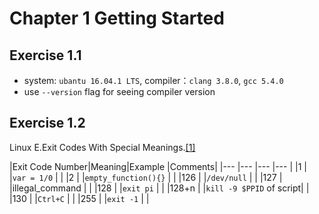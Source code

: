 # Chapter 1 Getting Started

## Exercise 1.1
- system: `ubantu 16.04.1 LTS`, compiler：`clang 3.8.0`, `gcc 5.4.0`
- use `--version` flag for seeing compiler version

## Exercise 1.2
Linux E.Exit Codes With Special Meanings.[\[1\]](http://www.tldp.org/LDP/abs/html/exitcodes.html)

|Exit Code 
   Number|Meaning|Example                  |Comments|
|---     |---    |---                      |---     |
|1       |       |`var = 1/0`              |        |
|2       |       |`empty_function(){}`     |        |
|126     |       |`/dev/null`              |        |
|127     |       |illegal_command          |        |
|128     |       |`exit pi`                |        |
|128+n   |       |`kill -9 $PPID` of script|        |
|130     |       |`Ctrl+C`                 |        |
|255     |       |`exit -1`                |        |


